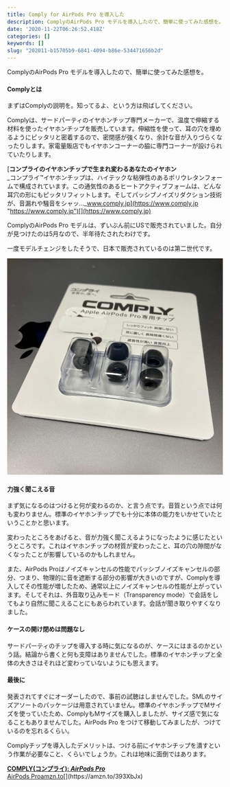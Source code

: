 ```yaml
---
title: Comply for AirPods Pro を導入した
description: ComplyのAirPods Pro モデルを導入したので、簡単に使ってみた感想を。
date: '2020-11-22T06:26:52.418Z'
categories: []
keywords: []
slug: "202011-b15705b9-6841-4094-b86e-534471656b2d"
---
```

ComplyのAirPods Pro モデルを導入したので、簡単に使ってみた感想を。

#### Complyとは

まずはComplyの説明を。知ってるよ、という方は飛ばしてください。

Complyは、サードパーティのイヤホンチップ専門メーカーで、温度で伸縮する材料を使ったイヤホンチップを販売しています。伸縮性を使って、耳の穴を埋めるようにピッタリと密着するので、密閉感が強くなり、余計な音が入りづらくなったりします。家電量販店でもイヤホンコーナーの脇に専門コーナーが設けられていたりします。

[**コンプライのイヤホンチップで生まれ変わるあなたのイヤホン**  
_コンプライ™イヤホンチップは、ハイテックな粘弾性のあるポリウレタンフォームで構成されています。この通気性のあるヒートアクティブフォームは、どんな耳穴の形にもピッタリフィットします。そしてパッシブノイズリダクション技術が、音漏れや騒音をシャッ…_www.comply.jp](https://www.comply.jp "https://www.comply.jp")[](https://www.comply.jp)

ComplyのAirPods Pro モデルは、ずいぶん前にUSで販売されていました。自分が見つけたのは5月なので、半年待たされたわけです。

一度モデルチェンジをしたそうで、日本で販売されているのは第二世代です。

![](1__pwiMRJO__r2YiLdPStfcF3w.jpeg)

#### 力強く聞こえる音

まず気になるのはつけると何が変わるのか、と言う点です。音質という点では何も変わりません。標準のイヤホンチップでも十分に本体の能力をいかせていたということかと思います。

変わったところをあげると、音が力強く聞こえるようになったように感じたというところです。これはイヤホンチップの材質が変わったこと、耳の穴の隙間がなくなったことが影響しているのかもしれません。

また、AirPods Proはノイズキャンセルの性能でパッシブノイズキャンセルの部分、つまり、物理的に音を遮断する部分の影響が大きいのですが、Complyを導入してその性能が増したため、通常以上にノイズキャンセルの性能が上がっています。そしてそれは、外音取り込みモード（Transparency mode）で会話をしてもより自然に聞こえることにもあらわれています。会話が聞き取りやすくなりました。

#### ケースの開け閉めは問題なし

サードパーティのチップを導入する時に気になるのが、ケースにはまるのかという話。結論から書くと何も支障はありませんでした。標準のイヤホンチップと全体の大きさはそれほど変わっていないようにも思えます。

#### 最後に

発表されてすぐにオーダーしたので、事前の試聴はしませんでした。SMLのサイズアソートのパッケージは用意されていません。標準のイヤホンチップでMサイズを使っていたため、ComplyもMサイズを購入しましたが、サイズ感で気になることもありませんでした。AirPods Pro をつけて移動してみましたが、つけているのを忘れるくらい。

Complyチップを導入したデメリットは、つける前にイヤホンチップを潰すという作業が必要なこと、くらいでしょうか。これは地味に面倒ではあります。

[**COMPLY(コンプライ): _AirPods Pro_**  
AirPods Proamzn.to](https://amzn.to/393XbJx "https://amzn.to/393XbJx")[](https://amzn.to/393XbJx)